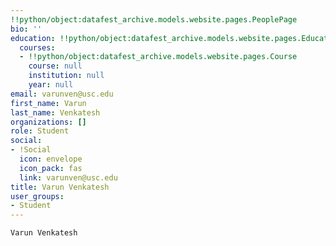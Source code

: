 ```yaml
---
!!python/object:datafest_archive.models.website.pages.PeoplePage
bio: ''
education: !!python/object:datafest_archive.models.website.pages.Education
  courses:
  - !!python/object:datafest_archive.models.website.pages.Course
    course: null
    institution: null
    year: null
email: varunven@usc.edu
first_name: Varun
last_name: Venkatesh
organizations: []
role: Student
social:
- !Social
  icon: envelope
  icon_pack: fas
  link: varunven@usc.edu
title: Varun Venkatesh
user_groups:
- Student
---
```


    Varun Venkatesh
    